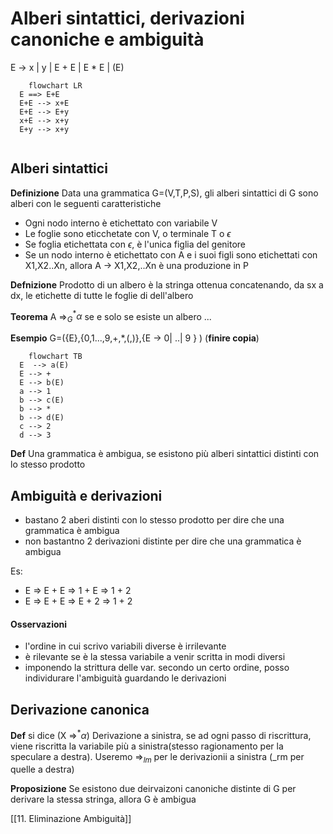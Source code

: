 # Alberi sintattici, derivazioni canoniche e ambiguità

E -> x | y | E + E | E \* E | (E)

```mermaid 
	flowchart LR
  E ==> E+E
  E+E --> x+E
  E+E --> E+y
  x+E --> x+y
  E+y --> x+y
  
```

## Alberi sintattici
**Definizione**
Data una grammatica G=(V,T,P,S), gli alberi sintattici di G sono alberi con le seguenti caratteristiche
- Ogni nodo interno è etichettato con variabile V
- Le foglie sono eticchetate con V, o terminale T o $\epsilon$
- Se foglia etichettata con $\epsilon$, è l'unica figlia del genitore
- Se un nodo interno è etichettato con A e i suoi figli sono etichettati con X1,X2..Xn, allora A -> X1,X2,..Xn è una produzione in P

**Defnizione**
Prodotto di un albero è la stringa ottenua concatenando, da sx a dx, le etichette di tutte le foglie di dell'albero

**Teorema**
A =>$^*_G\alpha$ se e solo se esiste un albero ...

**Esempio**
G=({E},{0,1...,9,+,\*,(,)},{E -> 0| ..| 9 } ) (__finire copia__)
```mermaid 
	flowchart TB
  E  --> a(E)
  E --> +
  E --> b(E)
  a --> 1
  b --> c(E)
  b --> *
  b --> d(E)
  c --> 2
  d --> 3
```

**Def**
Una grammatica è ambigua, se esistono più alberi sintattici distinti con lo stesso prodotto

## Ambiguità  e derivazioni 
- bastano 2 aberi distinti con lo stesso prodotto per dire che una grammatica è ambigua
- non bastantno 2 derivazioni distinte per dire che una grammatica è ambigua

Es:
- E => E + E => 1 + E => 1 + 2
- E => E + E => E + 2 => 1 + 2

#### Osservazioni
- l'ordine in cui scrivo variabili diverse è irrilevante
- è rilevante se è la stessa variabile a venir scritta in modi diversi
- imponendo la strittura delle var. secondo un certo ordine, posso individurare l'ambiguità guardando le derivazioni

## Derivazione canonica
**Def**
si dice (X =>$^*\alpha$) Derivazione a sinistra, se ad ogni passo di riscrittura, viene riscritta la variabile più a sinistra(stesso ragionamento per la speculare a destra).
Useremo =>$_{lm}$ per le derivazionii a sinistra (\_rm per quelle a destra)

**Proposizione**
Se esistono due deirvaizoni canoniche distinte di G per derivare la stessa stringa, allora G è ambigua

[[11. Eliminazione Ambiguità]]